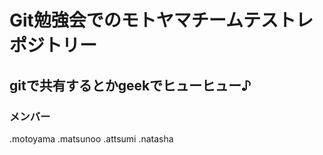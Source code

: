 # Git勉強会でのモトヤマチームテストレポジトリー

## gitで共有するとかgeekでヒューヒュー♪

### メンバー
.motoyama
.matsunoo
.attsumi
.natasha
